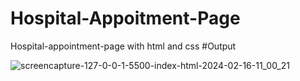 # Hospital-Appoitment-Page
 Hospital-appointment-page with html and css
#Output

![screencapture-127-0-0-1-5500-index-html-2024-02-16-11_00_21](https://github.com/Anuj5604/hospital-appoitment-page/assets/155800082/40468a2b-6c63-48e7-b14f-751e102629c0)
